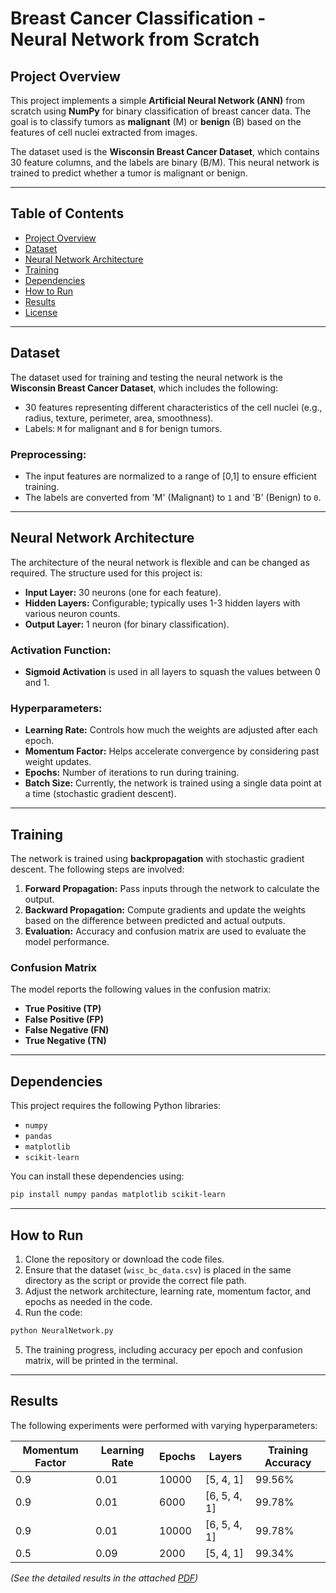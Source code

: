 # Breast Cancer Classification - Neural Network from Scratch

## Project Overview

This project implements a simple **Artificial Neural Network (ANN)** from scratch using **NumPy** for binary classification of breast cancer data. The goal is to classify tumors as **malignant** (M) or **benign** (B) based on the features of cell nuclei extracted from images.

The dataset used is the **Wisconsin Breast Cancer Dataset**, which contains 30 feature columns, and the labels are binary (B/M). This neural network is trained to predict whether a tumor is malignant or benign.

---

## Table of Contents

- [Project Overview](#project-overview)
- [Dataset](#dataset)
- [Neural Network Architecture](#neural-network-architecture)
- [Training](#training)
- [Dependencies](#dependencies)
- [How to Run](#how-to-run)
- [Results](#results)
- [License](#license)

---

## Dataset

The dataset used for training and testing the neural network is the **Wisconsin Breast Cancer Dataset**, which includes the following:
- 30 features representing different characteristics of the cell nuclei (e.g., radius, texture, perimeter, area, smoothness).
- Labels: `M` for malignant and `B` for benign tumors.

### Preprocessing:
- The input features are normalized to a range of [0,1] to ensure efficient training.
- The labels are converted from 'M' (Malignant) to `1` and 'B' (Benign) to `0`.

---

## Neural Network Architecture

The architecture of the neural network is flexible and can be changed as required. The structure used for this project is:
- **Input Layer:** 30 neurons (one for each feature).
- **Hidden Layers:** Configurable; typically uses 1-3 hidden layers with various neuron counts.
- **Output Layer:** 1 neuron (for binary classification).

### Activation Function:
- **Sigmoid Activation** is used in all layers to squash the values between 0 and 1.

### Hyperparameters:
- **Learning Rate:** Controls how much the weights are adjusted after each epoch.
- **Momentum Factor:** Helps accelerate convergence by considering past weight updates.
- **Epochs:** Number of iterations to run during training.
- **Batch Size:** Currently, the network is trained using a single data point at a time (stochastic gradient descent).

---

## Training

The network is trained using **backpropagation** with stochastic gradient descent. The following steps are involved:

1. **Forward Propagation:** Pass inputs through the network to calculate the output.
2. **Backward Propagation:** Compute gradients and update the weights based on the difference between predicted and actual outputs.
3. **Evaluation:** Accuracy and confusion matrix are used to evaluate the model performance.

### Confusion Matrix
The model reports the following values in the confusion matrix:
- **True Positive (TP)**
- **False Positive (FP)**
- **False Negative (FN)**
- **True Negative (TN)**

---

## Dependencies

This project requires the following Python libraries:
- `numpy`
- `pandas`
- `matplotlib`
- `scikit-learn`

You can install these dependencies using:

```bash
pip install numpy pandas matplotlib scikit-learn
```

---

## How to Run

1. Clone the repository or download the code files.
2. Ensure that the dataset (`wisc_bc_data.csv`) is placed in the same directory as the script or provide the correct file path.
3. Adjust the network architecture, learning rate, momentum factor, and epochs as needed in the code.
4. Run the code:

```bash
python NeuralNetwork.py
```

5. The training progress, including accuracy per epoch and confusion matrix, will be printed in the terminal.

---

## Results

The following experiments were performed with varying hyperparameters:

| Momentum Factor | Learning Rate | Epochs | Layers        | Training Accuracy |
|-----------------|---------------|--------|---------------|-------------------|
| 0.9             | 0.01          | 10000  | [5, 4, 1]     | 99.56%            |
| 0.9             | 0.01          | 6000   | [6, 5, 4, 1]  | 99.78%            |
| 0.9             | 0.01          | 10000  | [6, 5, 4, 1]  | 99.78%            |
| 0.5             | 0.09          | 2000   | [5, 4, 1]     | 99.34%            |

*(See the detailed results in the attached [PDF](./Output_project1.pdf))*
